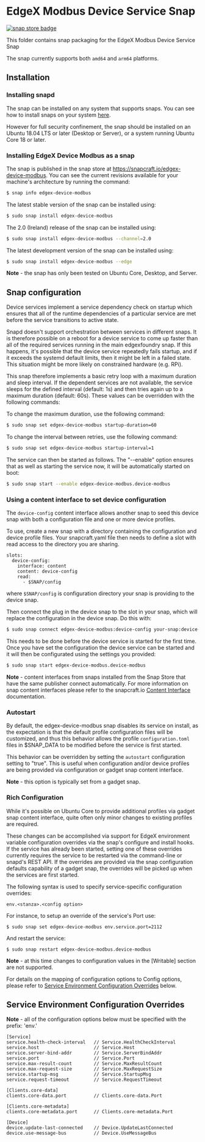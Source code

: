 # EdgeX Modbus Device Service Snap
[![snap store badge](https://raw.githubusercontent.com/snapcore/snap-store-badges/master/EN/%5BEN%5D-snap-store-black-uneditable.png)](https://snapcraft.io/edgex-device-modbus)

This folder contains snap packaging for the EdgeX Modbus Device Service Snap

The snap currently supports both `amd64` and `arm64` platforms.

## Installation

### Installing snapd
The snap can be installed on any system that supports snaps. You can see how to install
snaps on your system [here](https://snapcraft.io/docs/installing-snapd/6735).

However for full security confinement, the snap should be installed on an
Ubuntu 18.04 LTS or later (Desktop or Server), or a system running Ubuntu Core 18 or later.

### Installing EdgeX Device Modbus as a snap
The snap is published in the snap store at https://snapcraft.io/edgex-device-modbus.
You can see the current revisions available for your machine's architecture by running the command:

```bash
$ snap info edgex-device-modbus
```

The latest stable version of the snap can be installed using:

```bash
$ sudo snap install edgex-device-modbus
```

The 2.0 (Ireland) release of the snap can be installed using:

```bash
$ sudo snap install edgex-device-modbus --channel=2.0
```

The latest development version of the snap can be installed using:

```bash
$ sudo snap install edgex-device-modbus --edge
```

**Note** - the snap has only been tested on Ubuntu Core, Desktop, and Server.


## Snap configuration

Device services implement a service dependency check on startup which ensures that all of the runtime dependencies of a particular service are met before the service transitions to active state.

Snapd doesn't support orchestration between services in different snaps. It is therefore possible on a reboot for a device service to come up faster than all of the required services running in the main edgexfoundry snap. If this happens, it's possible that the device service repeatedly fails startup, and if it exceeds the systemd default limits, then it might be left in a failed state. This situation might be more likely on constrained hardware (e.g. RPi).

This snap therefore implements a basic retry loop with a maximum duration and sleep interval. If the dependent services are not available, the service sleeps for the defined interval (default: 1s) and then tries again up to a maximum duration (default: 60s). These values can be overridden with the following commands:
    
To change the maximum duration, use the following command:

```bash
$ sudo snap set edgex-device-modbus startup-duration=60
```

To change the interval between retries, use the following command:

```bash
$ sudo snap set edgex-device-modbus startup-interval=1
```

The service can then be started as follows. The "--enable" option
ensures that as well as starting the service now, it will be automatically started on boot:

```bash
$ sudo snap start --enable edgex-device-modbus.device-modbus
```

### Using a content interface to set device configuration

The `device-config` content interface allows another snap to seed this device
snap with both a configuration file and one or more device profiles.

To use, create a new snap with a directory containing the configuration and device 
profile files. Your snapcraft.yaml file then needs to define a slot with 
read access to the directory you are sharing.

```
slots:
  device-config:
    interface: content
    content: device-config
    read:
      - $SNAP/config
```

where `$SNAP/config` is configuration directory your snap is providing to 
the device snap.

Then connect the plug in the device snap to the slot in your snap,
which will replace the configuration in the device snap. Do this with:

```bash
$ sudo snap connect edgex-device-modbus:device-config your-snap:device-config
```

This needs to be done before the device service is started for the first time. 
Once you have set the configuration the device service can be started and 
it will then be configurated using the settings you provided:

```bash
$ sudo snap start edgex-device-modbus.device-modbus
```

**Note** - content interfaces from snaps installed from the Snap Store that have the same publisher connect automatically. For more information on snap content interfaces please refer to the snapcraft.io [Content Interface](https://snapcraft.io/docs/content-interface) documentation.

### Autostart
By default, the edgex-device-modbus snap disables its service on install, as the expectation is that the default profile configuration files will be customized, and thus this behavior allows the profile ```configuration.toml``` files in $SNAP_DATA to be modified before the service is first started.

This behavior can be overridden by setting the ```autostart``` configuration setting to "true". This is useful when configuration and/or device profiles are being provided via configuration or gadget snap content interface.

**Note** - this option is typically set from a gadget snap.

### Rich Configuration
While it's possible on Ubuntu Core to provide additional profiles via gadget
snap content interface, quite often only minor changes to existing profiles are required.

These changes can be accomplished via support for EdgeX environment variable
configuration overrides via the snap's configure and install hooks.
If the service has already been started, setting one of these overrides currently requires the
service to be restarted via the command-line or snapd's REST API.
If the overrides are provided via the snap configuration defaults capability of a gadget snap,
the overrides will be picked up when the services are first started.

The following syntax is used to specify service-specific configuration overrides:


```env.<stanza>.<config option>```

For instance, to setup an override of the service's Port use:

```$ sudo snap set edgex-device-modbus env.service.port=2112```

And restart the service:

```$ sudo snap restart edgex-device-modbus.device-modbus```

**Note** - at this time changes to configuration values in the [Writable] section are not supported.

For details on the mapping of configuration options to Config options, please refer to [Service Environment Configuration Overrides](#service-environment-configuration-overrides) below.

## Service Environment Configuration Overrides

**Note** - all of the configuration options below must be specified with the prefix: 'env.'

```
[Service]
service.health-check-interval   // Service.HealthCheckInterval
service.host                    // Service.Host
service.server-bind-addr        // Service.ServerBindAddr
service.port                    // Service.Port
service.max-result-count        // Service.MaxResultCount
service.max-request-size        // Service.MaxRequestSize
service.startup-msg             // Service.StartupMsg
service.request-timeout         // Service.RequestTimeout

[Clients.core-data]
clients.core-data.port          // Clients.core-data.Port

[Clients.core-metadata]
clients.core-metadata.port      // Clients.core-metadata.Port

[Device]
device.update-last-connected    // Device.UpdateLastConnected
device.use-message-bus          // Device.UseMessageBus
```
